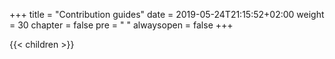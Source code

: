 +++
title = "Contribution guides"
date = 2019-05-24T21:15:52+02:00
weight = 30
chapter = false
pre = "<i class='fa ela-folder'></i> "
alwaysopen = false
+++

{{< children >}}